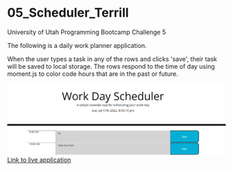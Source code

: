 # 05_Scheduler_Terrill

University of Utah Programming Bootcamp Challenge 5

The following is a daily work planner application.

When the user types a task in any of the rows and clicks 'save', their task will be saved to local storage. The rows respond to the time of day using moment.js to color code hours that are in the past or future.

<img src=assets\images\finished_project.png>
<a href='https://taylorterrill.github.io/05_Scheduler_Terrill/'>Link to live application</a>